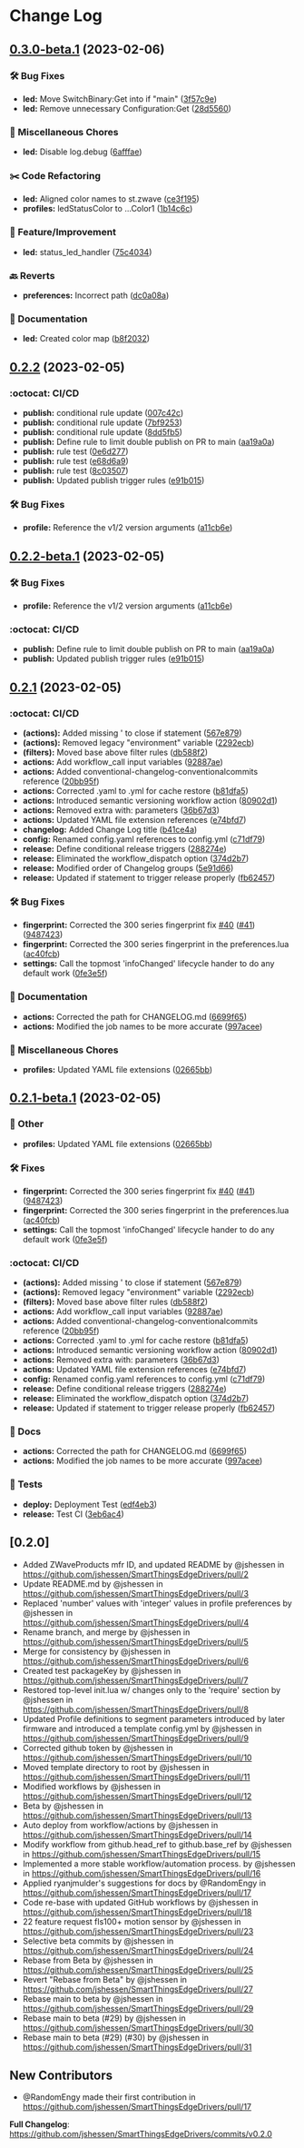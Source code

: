 # Change Log

## [0.3.0-beta.1](https://github.com/jshessen/SmartThingsEdgeDrivers/compare/v0.2.2...v0.3.0-beta.1) (2023-02-06)


### :hammer_and_wrench: Bug Fixes

* **led:** Move SwitchBinary:Get into if "main" ([3f57c9e](https://github.com/jshessen/SmartThingsEdgeDrivers/commit/3f57c9ee109b87622b1f1e4818507707b7dccc92))
* **led:** Remove unnecessary Configuration:Get ([28d5560](https://github.com/jshessen/SmartThingsEdgeDrivers/commit/28d5560dadab23e9cf8f6e443a5971c9817af400))


### :broom: Miscellaneous Chores

* **led:** Disable log.debug ([6afffae](https://github.com/jshessen/SmartThingsEdgeDrivers/commit/6afffaebf23ceb9c98ec37febb6edf23a69234f9))


### :scissors: Code Refactoring

* **led:** Aligned color names to st.zwave ([ce3f195](https://github.com/jshessen/SmartThingsEdgeDrivers/commit/ce3f195828f254fbcb7c51ccc5eee4c8a6fb1978))
* **profiles:** ledStatusColor to ...Color1 ([1b14c6c](https://github.com/jshessen/SmartThingsEdgeDrivers/commit/1b14c6c265c963098832e71211c8c713433ed7d4))


### :rocket: Feature/Improvement

* **led:** status_led_handler ([75c4034](https://github.com/jshessen/SmartThingsEdgeDrivers/commit/75c403402b71e2760f8e49a01123c8aeb2f0da6f))


### :back: Reverts

* **preferences:** Incorrect path ([dc0a08a](https://github.com/jshessen/SmartThingsEdgeDrivers/commit/dc0a08a656afd18211efca185d6e72ba04740707))


### :page_facing_up: Documentation

* **led:** Created color map ([b8f2032](https://github.com/jshessen/SmartThingsEdgeDrivers/commit/b8f2032e6cdb142f9181a70360ad2c8af3f0799e))

## [0.2.2](https://github.com/jshessen/SmartThingsEdgeDrivers/compare/v0.2.1...v0.2.2) (2023-02-05)


### :octocat: CI/CD

* **publish:** conditional rule update ([007c42c](https://github.com/jshessen/SmartThingsEdgeDrivers/commit/007c42c055925a6eab1e67f6412059d71769f6cc))
* **publish:** conditional rule update ([7bf9253](https://github.com/jshessen/SmartThingsEdgeDrivers/commit/7bf925364e2c975b5978e645cc43c1f054ae9a3e))
* **publish:** conditional rule update ([8dd5fb5](https://github.com/jshessen/SmartThingsEdgeDrivers/commit/8dd5fb5e64595990516f5be989fd737a9d3c38f4))
* **publish:** Define rule to limit double publish on PR to main ([aa19a0a](https://github.com/jshessen/SmartThingsEdgeDrivers/commit/aa19a0afc82721b7c6bc5b4be75e25e1d566a46a))
* **publish:** rule test ([0e6d277](https://github.com/jshessen/SmartThingsEdgeDrivers/commit/0e6d27738132c688582230672fcbf06d0c813364))
* **publish:** rule test ([e68d6a9](https://github.com/jshessen/SmartThingsEdgeDrivers/commit/e68d6a9b37672923b720af1cd8de18dcf9eb18ed))
* **publish:** rule test ([8c03507](https://github.com/jshessen/SmartThingsEdgeDrivers/commit/8c03507dea0c9dab12e5c5f95db65cb589a8c94e))
* **publish:** Updated publish trigger rules ([e91b015](https://github.com/jshessen/SmartThingsEdgeDrivers/commit/e91b01557b06e6f6e6d45a6d360f17765acfba2a))


### :hammer_and_wrench: Bug Fixes

* **profile:** Reference the v1/2 version arguments ([a11cb6e](https://github.com/jshessen/SmartThingsEdgeDrivers/commit/a11cb6ef4c8c45ed993c214d17d6beedd2193597))

## [0.2.2-beta.1](https://github.com/jshessen/SmartThingsEdgeDrivers/compare/v0.2.1...v0.2.2-beta.1) (2023-02-05)


### :hammer_and_wrench: Bug Fixes

* **profile:** Reference the v1/2 version arguments ([a11cb6e](https://github.com/jshessen/SmartThingsEdgeDrivers/commit/a11cb6ef4c8c45ed993c214d17d6beedd2193597))


### :octocat: CI/CD

* **publish:** Define rule to limit double publish on PR to main ([aa19a0a](https://github.com/jshessen/SmartThingsEdgeDrivers/commit/aa19a0afc82721b7c6bc5b4be75e25e1d566a46a))
* **publish:** Updated publish trigger rules ([e91b015](https://github.com/jshessen/SmartThingsEdgeDrivers/commit/e91b01557b06e6f6e6d45a6d360f17765acfba2a))

## [0.2.1](https://github.com/jshessen/SmartThingsEdgeDrivers/compare/v0.2.0...v0.2.1) (2023-02-05)


### :octocat: CI/CD

* **(actions):** Added missing ' to close if statement ([567e879](https://github.com/jshessen/SmartThingsEdgeDrivers/commit/567e8794bbc69a747a1cbf7fdcfb0b2ef5df329c))
* **(actions):** Removed legacy "environment" variable ([2292ecb](https://github.com/jshessen/SmartThingsEdgeDrivers/commit/2292ecb22138661138c8ee58c31ffc57b6458dbe))
* **(filters):** Moved base above filter rules ([db588f2](https://github.com/jshessen/SmartThingsEdgeDrivers/commit/db588f2b76d114602463435716dc5eb4a9236dad))
* **actions:** Add workflow_call input variables ([92887ae](https://github.com/jshessen/SmartThingsEdgeDrivers/commit/92887ae731a08ba89ffc95d597d8138b83a29ed2))
* **actions:** Added conventional-changelog-conventionalcommits reference ([20bb95f](https://github.com/jshessen/SmartThingsEdgeDrivers/commit/20bb95f0186d4d6964acba8bbdd5622cd833b498))
* **actions:** Corrected .yaml to .yml for cache restore ([b81dfa5](https://github.com/jshessen/SmartThingsEdgeDrivers/commit/b81dfa5a193f286d253f450736d6afa88e307fca))
* **actions:** Introduced semantic versioning workflow action ([80902d1](https://github.com/jshessen/SmartThingsEdgeDrivers/commit/80902d168be92b6b6749226c39693cc54f437257))
* **actions:** Removed extra with: parameters ([36b67d3](https://github.com/jshessen/SmartThingsEdgeDrivers/commit/36b67d3285d95451f00f37346e248cc183e06a4d))
* **actions:** Updated YAML file extension references ([e74bfd7](https://github.com/jshessen/SmartThingsEdgeDrivers/commit/e74bfd7710f2d1bd4f37f83fc418683c1020c956))
* **changelog:** Added Change Log title ([b41ce4a](https://github.com/jshessen/SmartThingsEdgeDrivers/commit/b41ce4a55dd396916a80ebd8c5c5b9e8a57322d5))
* **config:** Renamed config.yaml references to config.yml ([c71df79](https://github.com/jshessen/SmartThingsEdgeDrivers/commit/c71df79f73af01d58e186000c886837ef38fc9f9))
* **release:** Define conditional release triggers ([288274e](https://github.com/jshessen/SmartThingsEdgeDrivers/commit/288274ea976e81cd256ba59a8630556c015adf5f))
* **release:** Eliminated the workflow_dispatch option ([374d2b7](https://github.com/jshessen/SmartThingsEdgeDrivers/commit/374d2b7e2d6b3d5ab115c21fab0f15f3df4f0dd5))
* **release:** Modified order of Changelog groups ([5e91d66](https://github.com/jshessen/SmartThingsEdgeDrivers/commit/5e91d6627f26d0c2f09c8b79893f2feb60b12474))
* **release:** Updated if statement to trigger release properly ([fb62457](https://github.com/jshessen/SmartThingsEdgeDrivers/commit/fb6245757487d444d3a9b8c775eba57c503ec49d))


### :hammer_and_wrench: Bug Fixes

* **fingerprint:** Corrected the 300 series fingerprint fix [#40](https://github.com/jshessen/SmartThingsEdgeDrivers/issues/40) ([#41](https://github.com/jshessen/SmartThingsEdgeDrivers/issues/41)) ([9487423](https://github.com/jshessen/SmartThingsEdgeDrivers/commit/9487423c08d4159c658ba93eede56f774542f3c6))
* **fingerprint:** Corrected the 300 series fingerprint in the preferences.lua ([ac40fcb](https://github.com/jshessen/SmartThingsEdgeDrivers/commit/ac40fcb3c7d5541e476125a1252b56b9ded304ed))
* **settings:** Call the topmost 'infoChanged' lifecycle hander to do any default work ([0fe3e5f](https://github.com/jshessen/SmartThingsEdgeDrivers/commit/0fe3e5f3d5fda7d4297815fc505dc7ec4a0b91bf))


### :page_facing_up: Documentation

* **actions:** Corrected the path for CHANGELOG.md ([6699f65](https://github.com/jshessen/SmartThingsEdgeDrivers/commit/6699f6523efda64f12e15a85c3b7d448d29643db))
* **actions:** Modified the job names to be more accurate ([997acee](https://github.com/jshessen/SmartThingsEdgeDrivers/commit/997acee61b2430ab8d9d287d26ca4c9cf3668181))


### :broom: Miscellaneous Chores

* **profiles:** Updated YAML file extensions ([02665bb](https://github.com/jshessen/SmartThingsEdgeDrivers/commit/02665bb75cc47a188d290e20fe5909a4f5c6a456))

## [0.2.1-beta.1](https://github.com/jshessen/SmartThingsEdgeDrivers/compare/v0.2.0...v0.2.1-beta.1) (2023-02-05)


### :broom: Other

* **profiles:** Updated YAML file extensions ([02665bb](https://github.com/jshessen/SmartThingsEdgeDrivers/commit/02665bb75cc47a188d290e20fe5909a4f5c6a456))


### :hammer_and_wrench: Fixes

* **fingerprint:** Corrected the 300 series fingerprint fix [#40](https://github.com/jshessen/SmartThingsEdgeDrivers/issues/40) ([#41](https://github.com/jshessen/SmartThingsEdgeDrivers/issues/41)) ([9487423](https://github.com/jshessen/SmartThingsEdgeDrivers/commit/9487423c08d4159c658ba93eede56f774542f3c6))
* **fingerprint:** Corrected the 300 series fingerprint in the preferences.lua ([ac40fcb](https://github.com/jshessen/SmartThingsEdgeDrivers/commit/ac40fcb3c7d5541e476125a1252b56b9ded304ed))
* **settings:** Call the topmost 'infoChanged' lifecycle hander to do any default work ([0fe3e5f](https://github.com/jshessen/SmartThingsEdgeDrivers/commit/0fe3e5f3d5fda7d4297815fc505dc7ec4a0b91bf))


### :octocat: CI/CD

* **(actions):** Added missing ' to close if statement ([567e879](https://github.com/jshessen/SmartThingsEdgeDrivers/commit/567e8794bbc69a747a1cbf7fdcfb0b2ef5df329c))
* **(actions):** Removed legacy "environment" variable ([2292ecb](https://github.com/jshessen/SmartThingsEdgeDrivers/commit/2292ecb22138661138c8ee58c31ffc57b6458dbe))
* **(filters):** Moved base above filter rules ([db588f2](https://github.com/jshessen/SmartThingsEdgeDrivers/commit/db588f2b76d114602463435716dc5eb4a9236dad))
* **actions:** Add workflow_call input variables ([92887ae](https://github.com/jshessen/SmartThingsEdgeDrivers/commit/92887ae731a08ba89ffc95d597d8138b83a29ed2))
* **actions:** Added conventional-changelog-conventionalcommits reference ([20bb95f](https://github.com/jshessen/SmartThingsEdgeDrivers/commit/20bb95f0186d4d6964acba8bbdd5622cd833b498))
* **actions:** Corrected .yaml to .yml for cache restore ([b81dfa5](https://github.com/jshessen/SmartThingsEdgeDrivers/commit/b81dfa5a193f286d253f450736d6afa88e307fca))
* **actions:** Introduced semantic versioning workflow action ([80902d1](https://github.com/jshessen/SmartThingsEdgeDrivers/commit/80902d168be92b6b6749226c39693cc54f437257))
* **actions:** Removed extra with: parameters ([36b67d3](https://github.com/jshessen/SmartThingsEdgeDrivers/commit/36b67d3285d95451f00f37346e248cc183e06a4d))
* **actions:** Updated YAML file extension references ([e74bfd7](https://github.com/jshessen/SmartThingsEdgeDrivers/commit/e74bfd7710f2d1bd4f37f83fc418683c1020c956))
* **config:** Renamed config.yaml references to config.yml ([c71df79](https://github.com/jshessen/SmartThingsEdgeDrivers/commit/c71df79f73af01d58e186000c886837ef38fc9f9))
* **release:** Define conditional release triggers ([288274e](https://github.com/jshessen/SmartThingsEdgeDrivers/commit/288274ea976e81cd256ba59a8630556c015adf5f))
* **release:** Eliminated the workflow_dispatch option ([374d2b7](https://github.com/jshessen/SmartThingsEdgeDrivers/commit/374d2b7e2d6b3d5ab115c21fab0f15f3df4f0dd5))
* **release:** Updated if statement to trigger release properly ([fb62457](https://github.com/jshessen/SmartThingsEdgeDrivers/commit/fb6245757487d444d3a9b8c775eba57c503ec49d))


### :page_facing_up: Docs

* **actions:** Corrected the path for CHANGELOG.md ([6699f65](https://github.com/jshessen/SmartThingsEdgeDrivers/commit/6699f6523efda64f12e15a85c3b7d448d29643db))
* **actions:** Modified the job names to be more accurate ([997acee](https://github.com/jshessen/SmartThingsEdgeDrivers/commit/997acee61b2430ab8d9d287d26ca4c9cf3668181))


### :test_tube: Tests

* **deploy:** Deployment Test ([edf4eb3](https://github.com/jshessen/SmartThingsEdgeDrivers/commit/edf4eb3852660ead941f648d3c9a90ca7815db16))
* **release:** Test CI ([3eb6ac4](https://github.com/jshessen/SmartThingsEdgeDrivers/commit/3eb6ac428f36f94c2c3d8860a8bbe110a0b5996a))

## [0.2.0]
* Added ZWaveProducts mfr ID, and updated README by @jshessen in https://github.com/jshessen/SmartThingsEdgeDrivers/pull/2
* Update README.md by @jshessen in https://github.com/jshessen/SmartThingsEdgeDrivers/pull/3
* Replaced 'number' values with 'integer' values in profile preferences by @jshessen in https://github.com/jshessen/SmartThingsEdgeDrivers/pull/4
* Rename branch, and merge by @jshessen in https://github.com/jshessen/SmartThingsEdgeDrivers/pull/5
* Merge for consistency by @jshessen in https://github.com/jshessen/SmartThingsEdgeDrivers/pull/6
* Created test packageKey by @jshessen in https://github.com/jshessen/SmartThingsEdgeDrivers/pull/7
* Restored top-level init.lua w/ changes only to the 'require' section by @jshessen in https://github.com/jshessen/SmartThingsEdgeDrivers/pull/8
* Updated Profile definitions to segment parameters introduced by later firmware and introduced a template config.yml by @jshessen in https://github.com/jshessen/SmartThingsEdgeDrivers/pull/9
* Corrected github token by @jshessen in https://github.com/jshessen/SmartThingsEdgeDrivers/pull/10
* Moved template directory to root by @jshessen in https://github.com/jshessen/SmartThingsEdgeDrivers/pull/11
* Modified workflows by @jshessen in https://github.com/jshessen/SmartThingsEdgeDrivers/pull/12
* Beta by @jshessen in https://github.com/jshessen/SmartThingsEdgeDrivers/pull/13
* Auto deploy from workflow/actions by @jshessen in https://github.com/jshessen/SmartThingsEdgeDrivers/pull/14
* Modify workflow from github.head_ref to github.base_ref by @jshessen in https://github.com/jshessen/SmartThingsEdgeDrivers/pull/15
* Implemented a more stable workflow/automation process. by @jshessen in https://github.com/jshessen/SmartThingsEdgeDrivers/pull/16
* Applied ryanjmulder's suggestions for docs by @RandomEngy in https://github.com/jshessen/SmartThingsEdgeDrivers/pull/17
* Code re-base with updated GitHub workflows by @jshessen in https://github.com/jshessen/SmartThingsEdgeDrivers/pull/18
* 22 feature request fls100+ motion sensor by @jshessen in https://github.com/jshessen/SmartThingsEdgeDrivers/pull/23
* Selective beta commits by @jshessen in https://github.com/jshessen/SmartThingsEdgeDrivers/pull/24
* Rebase from Beta by @jshessen in https://github.com/jshessen/SmartThingsEdgeDrivers/pull/25
* Revert "Rebase from Beta" by @jshessen in https://github.com/jshessen/SmartThingsEdgeDrivers/pull/27
* Rebase main to beta by @jshessen in https://github.com/jshessen/SmartThingsEdgeDrivers/pull/29
* Rebase main to beta (#29) by @jshessen in https://github.com/jshessen/SmartThingsEdgeDrivers/pull/30
* Rebase main to beta (#29) (#30) by @jshessen in https://github.com/jshessen/SmartThingsEdgeDrivers/pull/31

## New Contributors
* @RandomEngy made their first contribution in https://github.com/jshessen/SmartThingsEdgeDrivers/pull/17

**Full Changelog**: https://github.com/jshessen/SmartThingsEdgeDrivers/commits/v0.2.0
